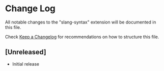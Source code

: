 # Change Log

All notable changes to the "slang-syntax" extension will be documented in this file.

Check [Keep a Changelog](http://keepachangelog.com/) for recommendations on how to structure this file.

## [Unreleased]

- Initial release